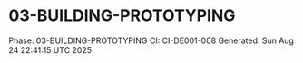 # 03-BUILDING-PROTOTYPING
Phase: 03-BUILDING-PROTOTYPING
CI: CI-DE001-008
Generated: Sun Aug 24 22:41:15 UTC 2025
